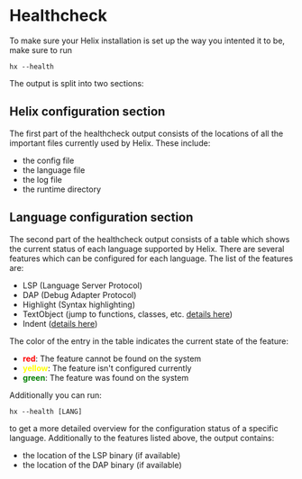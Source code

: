 # Healthcheck

To make sure your Helix installation is set up the way you intented it to be, make sure to run 
```
hx --health
``` 
The output is split into two sections:

## Helix configuration section 

The first part of the healthcheck output consists of the locations of all the important files currently used by Helix. These include:

- the config file 
- the language file 
- the log file 
- the runtime directory

## Language configuration section 

The second part of the healthcheck output consists of a table which shows the current status of each language supported by Helix. There are several features which can be configured for each language. The list of the features are:

- LSP (Language Server Protocol)
- DAP (Debug Adapter Protocol)
- Highlight (Syntax highlighting)
- TextObject (jump to functions, classes, etc. [details here](https://docs.helix-editor.com/guides/textobject.html))
- Indent ([details here](https://docs.helix-editor.com/master/guides/indent.html))

The color of the entry in the table indicates the current state of the feature:

- <b style="color:red">red</b>: The feature cannot be found on the system
- <b style="color:yellow">yellow</b>: The feature isn't configured currently
- <b style="color:green">green</b>: The feature was found on the system

Additionally you can run:
```
hx --health [LANG]
```
to get a more detailed overview for the configuration status of a specific language. Additionally to the features listed above, the output contains:

- the location of the LSP binary (if available)
- the location of the DAP binary (if available)